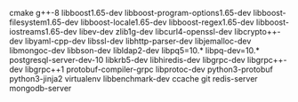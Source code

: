 cmake
g++-8
libboost1.65-dev
libboost-program-options1.65-dev
libboost-filesystem1.65-dev
libboost-locale1.65-dev
libboost-regex1.65-dev
libboost-iostreams1.65-dev
libev-dev
zlib1g-dev
libcurl4-openssl-dev
libcrypto++-dev
libyaml-cpp-dev
libssl-dev
libhttp-parser-dev
libjemalloc-dev
libmongoc-dev
libbson-dev
libldap2-dev
libpq5=10.*
libpq-dev=10.*
postgresql-server-dev-10
libkrb5-dev
libhiredis-dev
libgrpc-dev
libgrpc++-dev
libgrpc++1
protobuf-compiler-grpc
libprotoc-dev
python3-protobuf
python3-jinja2
virtualenv
libbenchmark-dev
ccache
git
redis-server
mongodb-server
